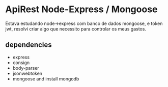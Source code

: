 # ApiRest Node-Express / Mongoose

Estava estudando node->express com banco de dados mongoose, e token jwt, resolvi criar algo que necessito para controlar os meus gastos.


<div class='title_main'>
  <div class='title'>
    <h2>dependencies</h2>
  </div>
  <div class='items'>
    <ul>
      <li>express</li>
      <li>consign</li>
      <li>body-parser</li>
      <li>jsonwebtoken</li>
      <li>mongoose and install mongodb</li>
    </ul>
  </div>
</div>
